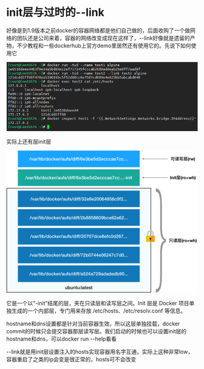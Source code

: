 # init层与过时的--link

好像是到1.9版本之前docker的容器网络都是他们自己做的，后面收购了一个做网络的团队还是公司来着，容器的网络改变成现在这样了，--link好像就是遗留的产物，不少教程和一些dockerhub上官方demo里居然还有使用它的。先说下如何使用它

![](../.gitbook/assets/image%20%2847%29.png)

实际上还有层init层

![](../.gitbook/assets/image%20%2839%29.png)

它是一个以“-init”结尾的层，夹在只读层和读写层之间。Init 层是 Docker 项目单独生成的一个内部层，专门用来存放 /etc/hosts、/etc/resolv.conf 等信息。

hostname和dns设置都是针对当前容器生效，所以这层单独挂载，docker commit的时候只会提交容器那层读写层。我们启动的时候也可以设置init层的hostname和dns，可以docker run --help看看

--link就是用init层设置注入的hosts实现容器用名字互通，实际上这种非常low，容器重启了之类的ip会变是很正常的，hosts可不会改变

